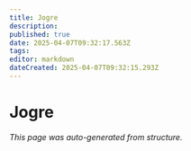 ```yaml
---
title: Jogre
description: 
published: true
date: 2025-04-07T09:32:17.563Z
tags: 
editor: markdown
dateCreated: 2025-04-07T09:32:15.293Z
---
```


# Jogre

*This page was auto-generated from structure.*
